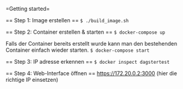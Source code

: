 =Getting started=

== Step 1: Image erstellen ==
`$ ./build_image.sh`

== Step 2: Container erstellen & starten ==
`$ docker-compose up`

Falls der Container bereits erstellt wurde kann man den bestehenden Container einfach wieder starten.
`$ docker-compose start`

== Step 3: IP adresse erkennen ==
`$ docker inspect dagstertest`

== Step 4: Web-Interface öffnen ==
https://172.20.0.2:3000 (hier die richtige IP einsetzen)